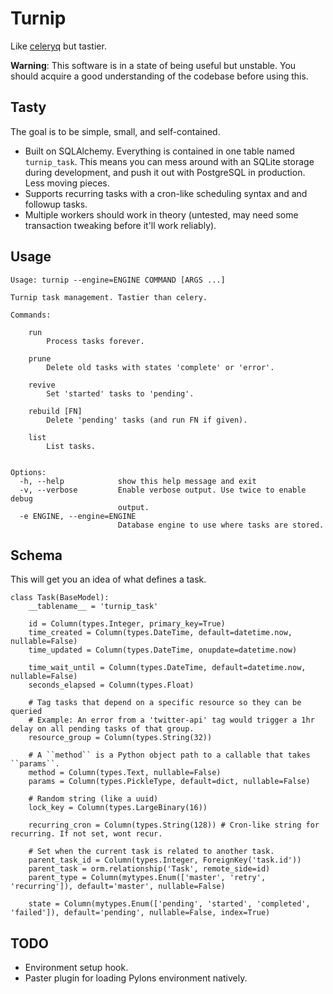 # Turnip

Like [celeryq](http://celeryq.org/) but tastier.

**Warning**: This software is in a state of being useful but unstable. You should acquire a good understanding of the codebase before using this.

## Tasty

The goal is to be simple, small, and self-contained.

* Built on SQLAlchemy. Everything is contained in one table named ``turnip_task``. This means you can mess around with an SQLite storage during development, and push it out with PostgreSQL in production. Less moving pieces.
* Supports recurring tasks with a cron-like scheduling syntax and and followup tasks.
* Multiple workers should work in theory (untested, may need some transaction tweaking before it'll work reliably).


## Usage

    Usage: turnip --engine=ENGINE COMMAND [ARGS ...]

    Turnip task management. Tastier than celery.

    Commands:

        run
            Process tasks forever.

        prune
            Delete old tasks with states 'complete' or 'error'.

        revive
            Set 'started' tasks to 'pending'.

        rebuild [FN]
            Delete 'pending' tasks (and run FN if given).

        list
            List tasks.


    Options:
      -h, --help            show this help message and exit
      -v, --verbose         Enable verbose output. Use twice to enable debug
                            output.
      -e ENGINE, --engine=ENGINE
                            Database engine to use where tasks are stored.


## Schema

This will get you an idea of what defines a task.

    class Task(BaseModel):
        __tablename__ = 'turnip_task'

        id = Column(types.Integer, primary_key=True)
        time_created = Column(types.DateTime, default=datetime.now, nullable=False)
        time_updated = Column(types.DateTime, onupdate=datetime.now)

        time_wait_until = Column(types.DateTime, default=datetime.now, nullable=False)
        seconds_elapsed = Column(types.Float)

        # Tag tasks that depend on a specific resource so they can be queried 
        # Example: An error from a 'twitter-api' tag would trigger a 1hr delay on all pending tasks of that group.
        resource_group = Column(types.String(32))

        # A ``method`` is a Python object path to a callable that takes ``params``.
        method = Column(types.Text, nullable=False)
        params = Column(types.PickleType, default=dict, nullable=False)

        # Random string (like a uuid)
        lock_key = Column(types.LargeBinary(16))

        recurring_cron = Column(types.String(128)) # Cron-like string for recurring. If not set, wont recur.

        # Set when the current task is related to another task.
        parent_task_id = Column(types.Integer, ForeignKey('task.id'))
        parent_task = orm.relationship('Task', remote_side=id)
        parent_type = Column(mytypes.Enum(['master', 'retry', 'recurring']), default='master', nullable=False)

        state = Column(mytypes.Enum(['pending', 'started', 'completed', 'failed']), default='pending', nullable=False, index=True)

## TODO

* Environment setup hook.
* Paster plugin for loading Pylons environment natively.
